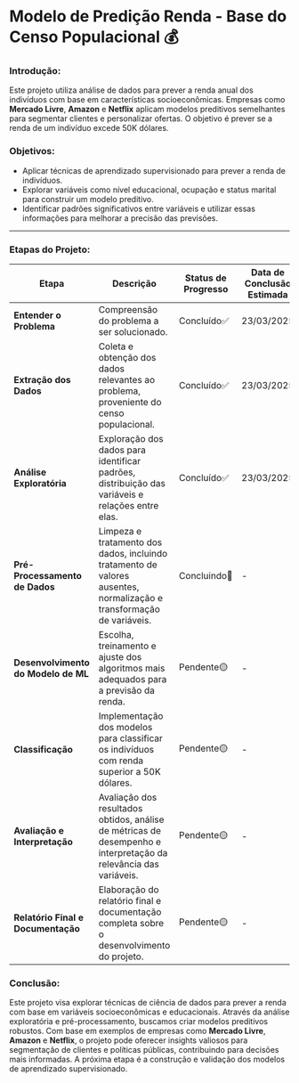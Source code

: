 # Modelo de Predição Renda - Base do Censo Populacional 💰

### Introdução:
Este projeto utiliza análise de dados para prever a renda anual dos indivíduos com base em características socioeconômicas. Empresas como **Mercado Livre**, **Amazon** e **Netflix** aplicam modelos preditivos semelhantes para segmentar clientes e personalizar ofertas. O objetivo é prever se a renda de um indivíduo excede 50K dólares.

### Objetivos:

- Aplicar técnicas de aprendizado supervisionado para prever a renda de indivíduos.
- Explorar variáveis como nível educacional, ocupação e status marital para construir um modelo preditivo.
- Identificar padrões significativos entre variáveis e utilizar essas informações para melhorar a precisão das previsões.

---

### Etapas do Projeto:

| Etapa                                | Descrição                                                                                                           | Status de Progresso   | Data de Conclusão Estimada |
|--------------------------------------|---------------------------------------------------------------------------------------------------------------------|---------------------------|----------------------------|
| **Entender o Problema**               | Compreensão do problema a ser solucionado.                             | Concluído✅        | 23/03/2025                 |
| **Extração dos Dados**               | Coleta e obtenção dos dados relevantes ao problema, proveniente do censo populacional.                               | Concluído✅        | 23/03/2025                 |
| **Análise Exploratória**             | Exploração dos dados para identificar padrões, distribuição das variáveis e relações entre elas.                    | Concluído✅        | 23/03/2025                 |
| **Pré-Processamento de Dados**       | Limpeza e tratamento dos dados, incluindo tratamento de valores ausentes, normalização e transformação de variáveis. | Concluindo🔄       | -                 |
| **Desenvolvimento do Modelo de ML**  | Escolha, treinamento e ajuste dos algoritmos mais adequados para a previsão da renda.                               | Pendente🟡           | -                 |
| **Classificação**                    | Implementação dos modelos para classificar os indivíduos com renda superior a 50K dólares.                          | Pendente🟡           | -                 |
| **Avaliação e Interpretação**        | Avaliação dos resultados obtidos, análise de métricas de desempenho e interpretação da relevância das variáveis.     | Pendente🟡          | -                 |
| **Relatório Final e Documentação**   | Elaboração do relatório final e documentação completa sobre o desenvolvimento do projeto.                           | Pendente🟡           | -                 |

### Conclusão:
Este projeto visa explorar técnicas de ciência de dados para prever a renda com base em variáveis socioeconômicas e educacionais. Através da análise exploratória e pré-processamento, buscamos criar modelos preditivos robustos. Com base em exemplos de empresas como **Mercado Livre**, **Amazon** e **Netflix**, o projeto pode oferecer insights valiosos para segmentação de clientes e políticas públicas, contribuindo para decisões mais informadas. A próxima etapa é a construção e validação dos modelos de aprendizado supervisionado.
